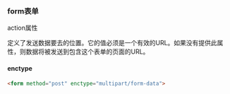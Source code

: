 ### form表单

action属性

定义了发送数据要去的位置。它的值必须是一个有效的URL。如果没有提供此属性，则数据将被发送到包含这个表单的页面的URL。

#### enctype

```html
<form method="post" enctype="multipart/form-data">
```

